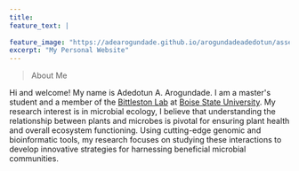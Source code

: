 ```yaml
---
title:
feature_text: |
  
feature_image: "https://adearogundade.github.io/arogundadeadedotun/assets/Images/Contact_Cover_2.jpg"
excerpt: "My Personal Website"
---
```



> About Me

Hi and welcome! My name is Adedotun A. Arogundade. I am a master's student and a member of the [Bittleston Lab](https://www.bittlestonlab.com/) at [Boise State University](https://www.boisestate.edu/). My research interest is in microbial ecology, I believe that understanding the relationship between plants and microbes is pivotal for ensuring plant health and overall ecosystem functioning. Using cutting-edge genomic and bioinformatic tools, my research focuses on studying these interactions to develop innovative strategies for harnessing beneficial microbial communities.
